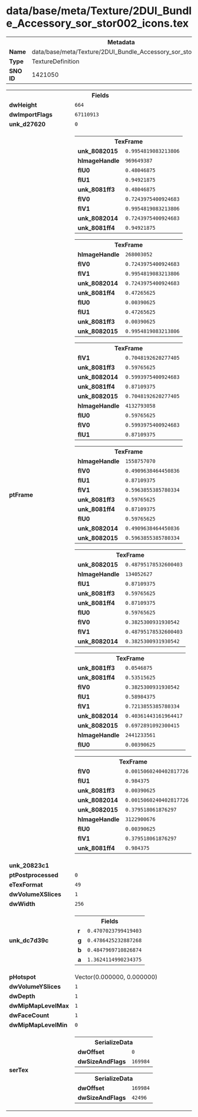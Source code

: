 <h1>data/base/meta/Texture/2DUI_Bundle_Accessory_sor_stor002_icons.tex</h1><table><tr><th colspan="100%">Metadata</th></tr><tr><td><b>Name</b></td><td>data/base/meta/Texture/2DUI_Bundle_Accessory_sor_stor002_icons.tex</td></tr><tr><td><b>Type</b></td><td>TextureDefinition</td></tr><tr><td><b>SNO ID</b></td><td>1421050</td></tr></table>

<table><tr><th colspan="100%">Fields</th></tr><tr><td><b>dwHeight</b></td><td><code>664</code></td></tr><tr><td><b>dwImportFlags</b></td><td><code>67110913</code></td></tr><tr><td><b>unk_d27620</b></td><td><code>0</code></td></tr><tr><td><b>ptFrame</b></td><td><table><tr><th colspan="100%">TexFrame</th></tr><tr><td><b>unk_8082015</b></td><td><code>0.9954819083213806</code></td></tr><tr><td><b>hImageHandle</b></td><td><code>969649387</code></td></tr><tr><td><b>flU0</b></td><td><code>0.48046875</code></td></tr><tr><td><b>flU1</b></td><td><code>0.94921875</code></td></tr><tr><td><b>unk_8081ff3</b></td><td><code>0.48046875</code></td></tr><tr><td><b>flV0</b></td><td><code>0.7243975400924683</code></td></tr><tr><td><b>flV1</b></td><td><code>0.9954819083213806</code></td></tr><tr><td><b>unk_8082014</b></td><td><code>0.7243975400924683</code></td></tr><tr><td><b>unk_8081ff4</b></td><td><code>0.94921875</code></td></tr></table>


<table><tr><th colspan="100%">TexFrame</th></tr><tr><td><b>hImageHandle</b></td><td><code>268003052</code></td></tr><tr><td><b>flV0</b></td><td><code>0.7243975400924683</code></td></tr><tr><td><b>flV1</b></td><td><code>0.9954819083213806</code></td></tr><tr><td><b>unk_8082014</b></td><td><code>0.7243975400924683</code></td></tr><tr><td><b>unk_8081ff4</b></td><td><code>0.47265625</code></td></tr><tr><td><b>flU0</b></td><td><code>0.00390625</code></td></tr><tr><td><b>flU1</b></td><td><code>0.47265625</code></td></tr><tr><td><b>unk_8081ff3</b></td><td><code>0.00390625</code></td></tr><tr><td><b>unk_8082015</b></td><td><code>0.9954819083213806</code></td></tr></table>


<table><tr><th colspan="100%">TexFrame</th></tr><tr><td><b>flV1</b></td><td><code>0.7048192620277405</code></td></tr><tr><td><b>unk_8081ff3</b></td><td><code>0.59765625</code></td></tr><tr><td><b>unk_8082014</b></td><td><code>0.5993975400924683</code></td></tr><tr><td><b>unk_8081ff4</b></td><td><code>0.87109375</code></td></tr><tr><td><b>unk_8082015</b></td><td><code>0.7048192620277405</code></td></tr><tr><td><b>hImageHandle</b></td><td><code>4132793058</code></td></tr><tr><td><b>flU0</b></td><td><code>0.59765625</code></td></tr><tr><td><b>flV0</b></td><td><code>0.5993975400924683</code></td></tr><tr><td><b>flU1</b></td><td><code>0.87109375</code></td></tr></table>


<table><tr><th colspan="100%">TexFrame</th></tr><tr><td><b>hImageHandle</b></td><td><code>1558757070</code></td></tr><tr><td><b>flV0</b></td><td><code>0.4909638464450836</code></td></tr><tr><td><b>flU1</b></td><td><code>0.87109375</code></td></tr><tr><td><b>flV1</b></td><td><code>0.5963855385780334</code></td></tr><tr><td><b>unk_8081ff3</b></td><td><code>0.59765625</code></td></tr><tr><td><b>unk_8081ff4</b></td><td><code>0.87109375</code></td></tr><tr><td><b>flU0</b></td><td><code>0.59765625</code></td></tr><tr><td><b>unk_8082014</b></td><td><code>0.4909638464450836</code></td></tr><tr><td><b>unk_8082015</b></td><td><code>0.5963855385780334</code></td></tr></table>


<table><tr><th colspan="100%">TexFrame</th></tr><tr><td><b>unk_8082015</b></td><td><code>0.48795178532600403</code></td></tr><tr><td><b>hImageHandle</b></td><td><code>134052627</code></td></tr><tr><td><b>flU1</b></td><td><code>0.87109375</code></td></tr><tr><td><b>unk_8081ff3</b></td><td><code>0.59765625</code></td></tr><tr><td><b>unk_8081ff4</b></td><td><code>0.87109375</code></td></tr><tr><td><b>flU0</b></td><td><code>0.59765625</code></td></tr><tr><td><b>flV0</b></td><td><code>0.3825300931930542</code></td></tr><tr><td><b>flV1</b></td><td><code>0.48795178532600403</code></td></tr><tr><td><b>unk_8082014</b></td><td><code>0.3825300931930542</code></td></tr></table>


<table><tr><th colspan="100%">TexFrame</th></tr><tr><td><b>unk_8081ff3</b></td><td><code>0.0546875</code></td></tr><tr><td><b>unk_8081ff4</b></td><td><code>0.53515625</code></td></tr><tr><td><b>flV0</b></td><td><code>0.3825300931930542</code></td></tr><tr><td><b>flU1</b></td><td><code>0.58984375</code></td></tr><tr><td><b>flV1</b></td><td><code>0.7213855385780334</code></td></tr><tr><td><b>unk_8082014</b></td><td><code>0.40361443161964417</code></td></tr><tr><td><b>unk_8082015</b></td><td><code>0.6972891092300415</code></td></tr><tr><td><b>hImageHandle</b></td><td><code>2441233561</code></td></tr><tr><td><b>flU0</b></td><td><code>0.00390625</code></td></tr></table>


<table><tr><th colspan="100%">TexFrame</th></tr><tr><td><b>flV0</b></td><td><code>0.0015060240402817726</code></td></tr><tr><td><b>flU1</b></td><td><code>0.984375</code></td></tr><tr><td><b>unk_8081ff3</b></td><td><code>0.00390625</code></td></tr><tr><td><b>unk_8082014</b></td><td><code>0.0015060240402817726</code></td></tr><tr><td><b>unk_8082015</b></td><td><code>0.379518061876297</code></td></tr><tr><td><b>hImageHandle</b></td><td><code>3122900676</code></td></tr><tr><td><b>flU0</b></td><td><code>0.00390625</code></td></tr><tr><td><b>flV1</b></td><td><code>0.379518061876297</code></td></tr><tr><td><b>unk_8081ff4</b></td><td><code>0.984375</code></td></tr></table>


</td></tr><tr><td><b>unk_20823c1</b></td><td></td></tr><tr><td><b>ptPostprocessed</b></td><td><code>0</code></td></tr><tr><td><b>eTexFormat</b></td><td><code>49</code></td></tr><tr><td><b>dwVolumeXSlices</b></td><td><code>1</code></td></tr><tr><td><b>dwWidth</b></td><td><code>256</code></td></tr><tr><td><b>unk_dc7d39c</b></td><td><table><tr><th colspan="100%">Fields</th></tr><tr><td><b>r</b></td><td><code>0.4707023799419403</code></td></tr><tr><td><b>g</b></td><td><code>0.4786425232887268</code></td></tr><tr><td><b>b</b></td><td><code>0.4847969710826874</code></td></tr><tr><td><b>a</b></td><td><code>1.3624114990234375</code></td></tr></table>

</td></tr><tr><td><b>pHotspot</b></td><td>Vector(0.000000, 0.000000)</td></tr><tr><td><b>dwVolumeYSlices</b></td><td><code>1</code></td></tr><tr><td><b>dwDepth</b></td><td><code>1</code></td></tr><tr><td><b>dwMipMapLevelMax</b></td><td><code>1</code></td></tr><tr><td><b>dwFaceCount</b></td><td><code>1</code></td></tr><tr><td><b>dwMipMapLevelMin</b></td><td><code>0</code></td></tr><tr><td><b>serTex</b></td><td><table><tr><th colspan="100%">SerializeData</th></tr><tr><td><b>dwOffset</b></td><td><code>0</code></td></tr><tr><td><b>dwSizeAndFlags</b></td><td><code>169984</code></td></tr></table>


<table><tr><th colspan="100%">SerializeData</th></tr><tr><td><b>dwOffset</b></td><td><code>169984</code></td></tr><tr><td><b>dwSizeAndFlags</b></td><td><code>42496</code></td></tr></table>


</td></tr></table>

